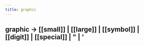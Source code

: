 ```yaml
---
title: graphic
---
```


## graphic	→	[[small]] | [[large]] | [[symbol]] | [[digit]] | [[special]] | " | '
##
